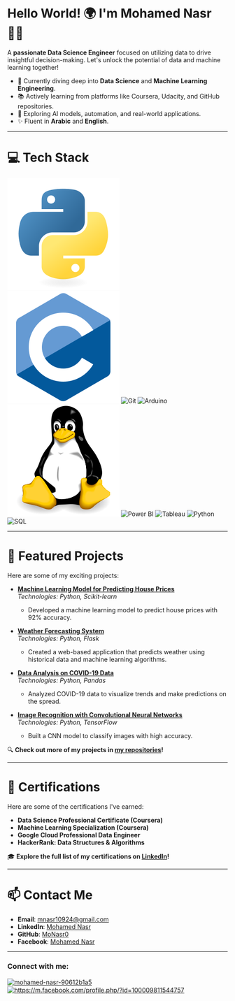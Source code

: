 # Hello World! 🌍 I'm Mohamed Nasr 👋🏼
A **passionate Data Science Engineer** focused on utilizing data to drive insightful decision-making. Let's unlock the potential of data and machine learning together!

- 🌱 Currently diving deep into **Data Science** and **Machine Learning Engineering**.
- 📚 Actively learning from platforms like Coursera, Udacity, and GitHub repositories.
- 🔧 Exploring AI models, automation, and real-world applications.
- ✨ Fluent in **Arabic** and **English**.

---

# 💻 Tech Stack
![Python](https://raw.githubusercontent.com/devicons/devicon/master/icons/python/python-original.svg)
![C](https://raw.githubusercontent.com/devicons/devicon/master/icons/c/c-original.svg)
![Git](https://img.shields.io/badge/Git-%23F05033.svg?style=for-the-badge&logo=git&logoColor=white)
![Arduino](https://cdn.worldvectorlogo.com/logos/arduino-1.svg)
![Linux](https://raw.githubusercontent.com/devicons/devicon/master/icons/linux/linux-original.svg)
![Power BI](https://img.shields.io/badge/Power%20BI-%23F2C811.svg?style=for-the-badge&logo=powerbi&logoColor=white)
![Tableau](https://img.shields.io/badge/Tableau-E97627?style=for-the-badge&logo=tableau&logoColor=white)
![Python](https://img.shields.io/badge/python-%233776AB.svg?style=for-the-badge&logo=python&logoColor=white)
![SQL](https://img.shields.io/badge/SQL-%2300758F.svg?style=for-the-badge&logo=sqlite&logoColor=white)

---

# 🚀 Featured Projects
Here are some of my exciting projects:

- **[Machine Learning Model for Predicting House Prices](https://github.com/MoNasr0/house-price-prediction)**  
  *Technologies: Python, Scikit-learn*  
  - Developed a machine learning model to predict house prices with 92% accuracy.
  
- **[Weather Forecasting System](https://github.com/MoNasr0/weather-forecasting)**  
  *Technologies: Python, Flask*  
  - Created a web-based application that predicts weather using historical data and machine learning algorithms.

- **[Data Analysis on COVID-19 Data](https://github.com/MoNasr0/covid19-data-analysis)**  
  *Technologies: Python, Pandas*  
  - Analyzed COVID-19 data to visualize trends and make predictions on the spread.

- **[Image Recognition with Convolutional Neural Networks](https://github.com/MoNasr0/image-recognition)**  
  *Technologies: Python, TensorFlow*  
  - Built a CNN model to classify images with high accuracy.

🔍 **Check out more of my projects in [my repositories](https://github.com/MoNasr0)!**

---

# 🌟 Certifications
Here are some of the certifications I've earned:

- **Data Science Professional Certificate (Coursera)**
- **Machine Learning Specialization (Coursera)**
- **Google Cloud Professional Data Engineer**
- **HackerRank: Data Structures & Algorithms**

🎓 **Explore the full list of my certifications on [LinkedIn](https://www.linkedin.com/in/mohamed-nasr-90612b1a5/)!**

---

# 📫 Contact Me
- **Email**: [mnasr10924@gmail.com](mailto:mnasr10924@gmail.com)
- **LinkedIn**: [Mohamed Nasr](https://www.linkedin.com/in/mohamed-nasr-90612b1a5/)
- **GitHub**: [MoNasr0](https://github.com/MoNasr0)
- **Facebook**: [Mohamed Nasr](https://m.facebook.com/profile.php/?id=100009811544757)

---

<h3 align="left">Connect with me:</h3>
<p align="left">
<a href="https://www.linkedin.com/in/mohamed-nasr-90612b1a5" title="Linkedin" target="blank"><img align="center" src="https://raw.githubusercontent.com/rahuldkjain/github-profile-readme-generator/master/src/images/icons/Social/linked-in-alt.svg" alt="mohamed-nasr-90612b1a5" height="30" width="40" /></a>
<a href="https://m.facebook.com/profile.php/?id=100009811544757" title="Facebook" target="blank"><img align="center" src="https://raw.githubusercontent.com/rahuldkjain/github-profile-readme-generator/master/src/images/icons/Social/facebook.svg" alt="https://m.facebook.com/profile.php/?id=100009811544757" height="30" width="40" /></a>
</p>
